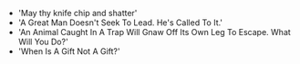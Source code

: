 - 'May thy knife chip and shatter' 
- 'A Great Man Doesn't Seek To Lead. He's Called To It.' 
- 'An Animal Caught In A Trap Will Gnaw Off Its Own Leg To Escape. What Will You Do?' 
- 'When Is A Gift Not A Gift?'
